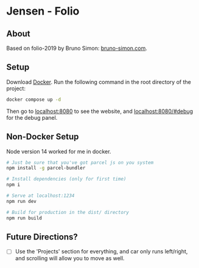 # Jensen - Folio 

## About
Based on folio-2019 by Bruno Simon: [bruno-simon.com](https://www.bruno-simon.com/).

## Setup
Download [Docker](https://www.docker.com/products/docker-desktop).
Run the following command in the root directory of the project:

``` bash
docker compose up -d
```

Then go to [localhost:8080](http://localhost:8080) to see the website, and [localhost:8080/#debug](http://localhost:8080/#debug) for the debug panel.


## Non-Docker Setup

Node version 14 worked for me in docker. 

``` bash
# Just be sure that you've got parcel js on you system
npm install -g parcel-bundler

# Install dependencies (only for first time)
npm i

# Serve at localhost:1234
npm run dev

# Build for production in the dist/ directory
npm run build
```

## Future Directions?
- [ ] Use the 'Projects' section for everything, and car only runs left/right, and scrolling will allow you to move as well.